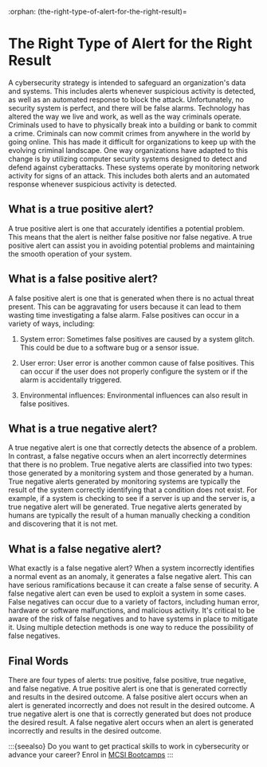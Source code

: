 :orphan:
(the-right-type-of-alert-for-the-right-result)=

# The Right Type of Alert for the Right Result

A cybersecurity strategy is intended to safeguard an organization's data and systems. This includes alerts whenever suspicious activity is detected, as well as an automated response to block the attack. Unfortunately, no security system is perfect, and there will be false alarms. Technology has altered the way we live and work, as well as the way criminals operate. Criminals used to have to physically break into a building or bank to commit a crime. Criminals can now commit crimes from anywhere in the world by going online. This has made it difficult for organizations to keep up with the evolving criminal landscape. One way organizations have adapted to this change is by utilizing computer security systems designed to detect and defend against cyberattacks. These systems operate by monitoring network activity for signs of an attack. This includes both alerts and an automated response whenever suspicious activity is detected.

## What is a true positive alert?

A true positive alert is one that accurately identifies a potential problem. This means that the alert is neither false positive nor false negative. A true positive alert can assist you in avoiding potential problems and maintaining the smooth operation of your system.

## What is a false positive alert?

A false positive alert is one that is generated when there is no actual threat present. This can be aggravating for users because it can lead to them wasting time investigating a false alarm. False positives can occur in a variety of ways, including:

1. System error: Sometimes false positives are caused by a system glitch. This could be due to a software bug or a sensor issue.

2. User error: User error is another common cause of false positives. This can occur if the user does not properly configure the system or if the alarm is accidentally triggered.

3. Environmental influences: Environmental influences can also result in false positives.

## What is a true negative alert?

A true negative alert is one that correctly detects the absence of a problem. In contrast, a false negative occurs when an alert incorrectly determines that there is no problem. True negative alerts are classified into two types: those generated by a monitoring system and those generated by a human. True negative alerts generated by monitoring systems are typically the result of the system correctly identifying that a condition does not exist. For example, if a system is checking to see if a server is up and the server is, a true negative alert will be generated. True negative alerts generated by humans are typically the result of a human manually checking a condition and discovering that it is not met.

## What is a false negative alert?

What exactly is a false negative alert? When a system incorrectly identifies a normal event as an anomaly, it generates a false negative alert. This can have serious ramifications because it can create a false sense of security. A false negative alert can even be used to exploit a system in some cases. False negatives can occur due to a variety of factors, including human error, hardware or software malfunctions, and malicious activity. It's critical to be aware of the risk of false negatives and to have systems in place to mitigate it. Using multiple detection methods is one way to reduce the possibility of false negatives.

## Final Words

There are four types of alerts: true positive, false positive, true negative, and false negative. A true positive alert is one that is generated correctly and results in the desired outcome. A false positive alert occurs when an alert is generated incorrectly and does not result in the desired outcome. A true negative alert is one that is correctly generated but does not produce the desired result. A false negative alert occurs when an alert is generated incorrectly and results in the desired outcome.

:::{seealso}
Do you want to get practical skills to work in cybersecurity or advance your career? Enrol in [MCSI Bootcamps](https://www.mosse-institute.com/bootcamps.html)
:::
